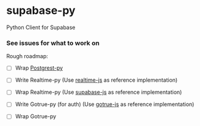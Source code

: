 # supabase-py
Python Client for Supabase

### See issues for what to work on

Rough roadmap:
- [ ] Wrap [Postgrest-py](https://github.com/supabase/postgrest-py/)
- [ ] Write Realtime-py (Use [realtime-js](https://github.com/supabase/realtime-js) as reference implementation)
- [ ] Wrap Realtime-py (Use [supabase-js](https://github.com/supabase/supabase-js) as reference implementation)
- [ ] Write Gotrue-py (for auth) (Use [gotrue-js](https://github.com/netlify/gotrue-js) as reference implementation)
- [ ] Wrap Gotrue-py

